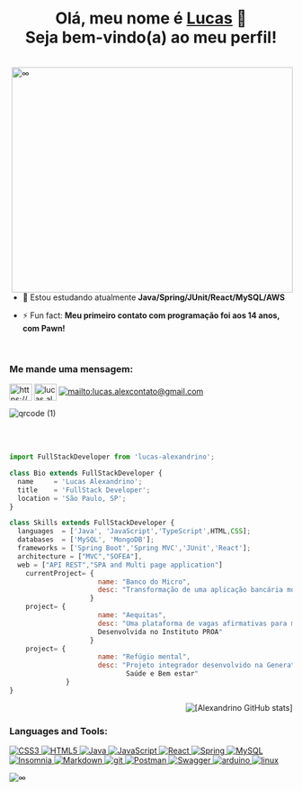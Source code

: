<h1 align="center">Olá, meu nome é <a href="https://www.linkedin.com/in/lucasalexandrino/">Lucas</a> 👋<br> Seja bem-vindo(a) ao meu perfil!</h1>
<br>
<img align="right"  src ="https://github.com/martins-rafael/martins-rafael/blob/master/bio-image.svg" alt="∞" height="400" width="500"  />

- 🌱 Estou estudando atualmente <strong> Java/Spring/JUnit/React/MySQL/AWS</strong>

- ⚡ Fun fact: <strong> Meu primeiro contato com programação foi aos 14 anos, com Pawn!</strong>




<br><h3 align="left">Me mande uma mensagem:</h3>
<p align="left">
<a href="https://www.linkedin.com/in/lucasalexandrino/" target="blank"><img align="center" src="https://raw.githubusercontent.com/rahuldkjain/github-profile-readme-generator/master/src/images/icons/Social/linked-in-alt.svg" alt="https://www.linkedin.com/in/lucasalexandrino/" height="30" width="40" /></a>
<a href="https://discord.gg/lucas.alexandrino#1804" target="blank"><img align="center" src="https://raw.githubusercontent.com/rahuldkjain/github-profile-readme-generator/master/src/images/icons/Social/discord.svg" alt="lucas.alexandrino#1804" height="30" width="40" /></a>
<a href= "mailto:lucas.alexcontato@gmail.com" target="blank"><img aling="center" src ="https://img.shields.io/badge/Gmail-D14836?style=for-the-badge&logo=gmail&logoColor=white" alt="mailto:lucas.alexcontato@gmail.com"  /></a>
</p>

![qrcode (1)](https://user-images.githubusercontent.com/122633675/230742855-0fd3b4c3-8075-423c-a325-45a0758b48b3.png) <br>

<br><br>
```js
import FullStackDeveloper from 'lucas-alexandrino';

class Bio extends FullStackDeveloper {
  name     = 'Lucas Alexandrino';
  title    = 'FullStack Developer';
  location = 'São Paulo, SP';
}

class Skills extends FullStackDeveloper {
  languages  = ['Java', 'JavaScript','TypeScript',HTML,CSS];
  databases  = ['MySQL', 'MongoDB'];
  frameworks = ['Spring Boot','Spring MVC','JUnit','React'];
  architecture = ["MVC","SOFEA"],
  web = ["API REST","SPA and Multi page application"]
    currentProject= {
                      name: "Banco do Micro",
                      desc: "Transformação de uma aplicação bancária monolítica em uma aplicação de micro serviços \n  orientada a eventos e hospedada na nuvem AWS "  
                    }                     
    project= {
                      name: "Aequitas",
                      desc: "Uma plataforma de vagas afirmativas para melhorar a empregabilidade de varias minorias. \n 
                      Desenvolvida no Instituto PROA"        
                    }
    project= {
                      name: "Refúgio mental",
                      desc: "Projeto integrador desenvolvido na Generation Brazil com foco na ODS número 3\n
                             Saúde e Bem estar"   
              }
}
```

<p><img align="right" src="https://github-readme-stats.vercel.app/api?username=lucas-alexandrino&show_icons=true&theme=radical" alt="[Alexandrino GitHub stats]" /></p>

<br><h3 align="left">Languages and Tools:</h3>
<a href="https://www.w3schools.com/css/" target="_blank" rel="noreferrer"> ![CSS3](https://img.shields.io/badge/css3-%231572B6.svg?style=flat&logo=css3&logoColor=white) </a> <a href="https://www.w3.org/html/" target="_blank" rel="noreferrer"> ![HTML5](https://img.shields.io/badge/html5-%23E34F26.svg?style=flat&logo=html5&logoColor=white) </a>
<a href="https://www.java.com" target="_blank" rel="noreferrer"> ![Java](https://img.shields.io/badge/java-%23ED8B00.svg?style=flat&logo=java&logoColor=white) </a>  <a href="https://developer.mozilla.org/en-US/docs/Web/JavaScript" target="_blank" rel="noreferrer"> ![JavaScript](https://img.shields.io/badge/javascript-%23323330.svg?style=flat&logo=javascript&logoColor=%23F7DF1E) </a>
<a href="https://reactjs.org/" target="_blank" rel="noreferrer"> ![React](https://img.shields.io/badge/react-%2320232a.svg?style=flat&logo=react&logoColor=%2361DAFB) </a>
 <a href="https://spring.io/" target="_blank" rel="noreferrer"> ![Spring](https://img.shields.io/badge/spring-%236DB33F.svg?style=flat&logo=spring&logoColor=white) </a> 
 <a href="https://www.mysql.com/" target="_blank" rel="noreferrer"> ![MySQL](https://img.shields.io/badge/mysql-%2300f.svg?style=flat&logo=mysql&logoColor=white) </a>
<a href="https://insomnia.rest/" target="_blank" rel="noreferrer"> ![Insomnia](https://img.shields.io/badge/Insomnia-black?style=flat&logo=insomnia&logoColor=5849BE) </a> <a href="https://www.markdownguide.org/basic-syntax/" target="_blank" rel="noreferrer"> ![Markdown](https://img.shields.io/badge/markdown-%23000000.svg?style=flat&logo=markdown&logoColor=white) </a> <a href="https://git-scm.com/" target="_blank" rel="noreferrer"> <img src="https://img.shields.io/badge/Git-%20-lightgrey" alt="git" /> </a> <a href="https://postman.com" target="_blank" rel="noreferrer"> ![Postman](https://img.shields.io/badge/Postman-FF6C37?style=flat&logo=postman&logoColor=white) </a> <a href="https://postman.com" target="_blank" rel="noreferrer">   ![Swagger](https://img.shields.io/badge/-Swagger-%23Clojure?style=flat&logo=swagger&logoColor=white)  </a> <a href="https://www.arduino.cc/" target="_blank" rel="noreferrer"> <img src="https://img.shields.io/badge/Arduino-%20-blue" alt="arduino" /> </a>
<a href="https://www.linux.org/" target="_blank" rel="noreferrer"> <img src="https://img.shields.io/badge/Linux-%20-orange" alt="linux"/> </a>

<img  src ="https://camo.githubusercontent.com/6c462df7a80f58974ae914a49f0bdf532d7cefb7fe1027307f38e79d93dc044c/68747470733a2f2f7468756d62732e6766796361742e636f6d2f476f6f646e617475726564466f6e64476175722d73697a655f726573747269637465642e676966" alt="∞"  />


